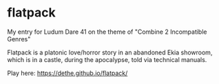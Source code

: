 # flatpack
My entry for Ludum Dare 41 on the theme of "Combine 2 Incompatible Genres"

Flatpack is a platonic love/horror story in an abandoned Ekia showroom, which is in a castle, during the apocalypse, told via technical manuals.

Play here: https://dethe.github.io/flatpack/
